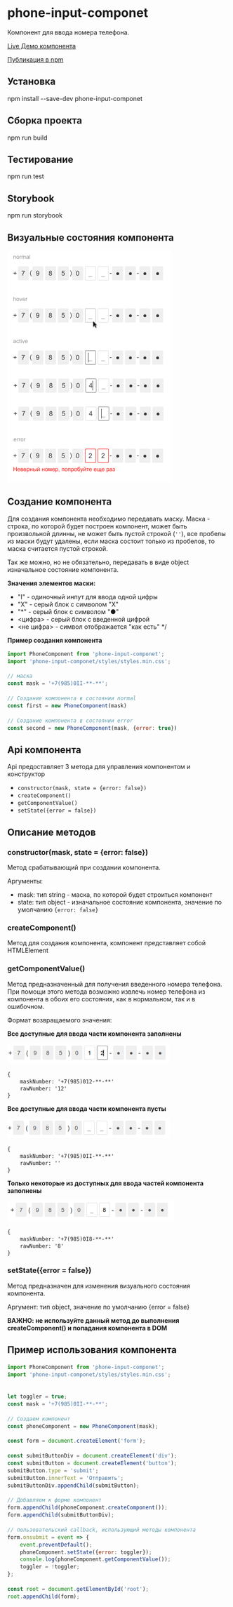 # phone-input-componet

Компонент для ввода номера телефона.

[Live Демо компонента](https://ermako27.github.io/phone-input-componet/)

[Публикация в npm](https://www.npmjs.com/package/phone-input-componet)

## Установка

npm install --save-dev phone-input-componet

## Сборка проекта

npm run build

## Тестирование

npm run test

## Storybook

npm run storybook

## Визуальные состояния компонента

![PhoneComponent](./img/phone-component.png)

## Создание компонента
Для создания компонента необходимо передавать маску.
Маска - строка, по которой будет построен компонент, может быть произвольной длинны, не может быть пустой строкой (```''```), все пробелы из маски будут удалены, если маска состоит только из пробелов, то маска считается пустой строкой.

Так же можно, но не обязательно, передавать в виде object изначальное состояние компонента.

**Значения элементов маски:**
 * "I" - одиночный инпут для ввода одной цифры
 * "X" - серый блок с символом "X"
 * "*" - серый блок с символом "●"
 * <цифра> - серый блок с введенной цифрой
 * <не цифра> - символ отображается "как есть"
 */

**Пример создания компонента**
```javascript
import PhoneComponent from 'phone-input-componet';
import 'phone-input-componet/styles/styles.min.css';

// маска
const mask = '+7(985)0II-**-**';

// Создание компонента в состоянии normal
const first = new PhoneComponent(mask)

// Создание компонента в состоянии error
const second = new PhoneComponent(mask, {error: true})
```

## Api компонента

Api предоставляет 3 метода для управления компонентом и конструктор
* ```constructor(mask, state = {error: false})```
* ```createComponent()```
* ```getComponentValue()```
* ```setState({error = false})```

## Описание методов

### **constructor(mask, state = {error: false})**

Метод срабатывающий при создании компонента.

Аргументы:

* mask: тип string - маска, по которой будет строиться компонент
* state: тип object - изначальное состояние компонента, значение по умолчанию ```{error: false}```

### **createComponent()**
Метод для создания компонента, компонент представляет собой HTMLElement

### **getComponentValue()**
Метод предназначенный для получения введенного номера телефона. При помощи этого метода возможно извлечь номер телефона из компонента в обоих его состояних, как в нормальном, так и в ошибочном.

Формат возвращаемого значения:

**Все доступные для ввода части компонента заполнены**

![PhoneComponentFull](./img/phone-component-full.png)

```
{
    maskNumber: '+7(985)012-**-**'
    rawNumber: '12'
}
```

**Все доступные для ввода части компонента пусты**

![PhoneComponentEmpty](./img/phone-component-empty.png)

```
{
    maskNumber: '+7(985)0II-**-**'
    rawNumber: ''
}
```

**Только некоторые из доступных для ввода частей компонента заполнены**

![PhoneComponentNotFull](./img/phone-component-not-full.png)

```
{
    maskNumber: '+7(985)0I8-**-**'
    rawNumber: '8'
}
```

### **setState({error = false})**
Метод предназначен для изменения визуального состояния компонента.

Аргумент: тип object, значение по умолчанию {error = false}

**ВАЖНО: не используйте данный метод до выполнения createComponent() и попадания компонента в DOM**

## Пример использования компонента

```javascript
import PhoneComponent from 'phone-input-componet';
import 'phone-input-componet/styles/styles.min.css';


let toggler = true;
const mask = '+7(985)0II-**-**';

// Создаем компонент
const phoneComponent = new PhoneComponent(mask);

const form = document.createElement('form');

const submitButtonDiv = document.createElement('div');
const submitButton = document.createElement('button');
submitButton.type = 'submit';
submitButton.innerText = 'Отправить';
submitButtonDiv.appendChild(submitButton);

// Добавляем к форме компонент
form.appendChild(phoneComponent.createComponent());
form.appendChild(submitButtonDiv);

// пользовательский callback, использующий методы компонента
form.onsubmit = event => {
    event.preventDefault();
    phoneComponent.setState({error: toggler});
    console.log(phoneComponent.getComponentValue());
    toggler = !toggler;
};

const root = document.getElementById('root');
root.appendChild(form);

```
